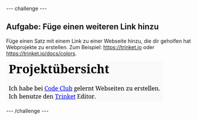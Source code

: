 --- challenge ---

## Aufgabe: Füge einen weiteren Link hinzu

Füge einen Satz mit einem Link zu einer Webseite hinzu, die dir geholfen hat Webprojekte zu erstellen. Zum Beispiel: <https://trinket.io> oder <https://trinket.io/docs/colors>.

![screenshot](images/showcase-link-challenge.png)

--- /challenge ---